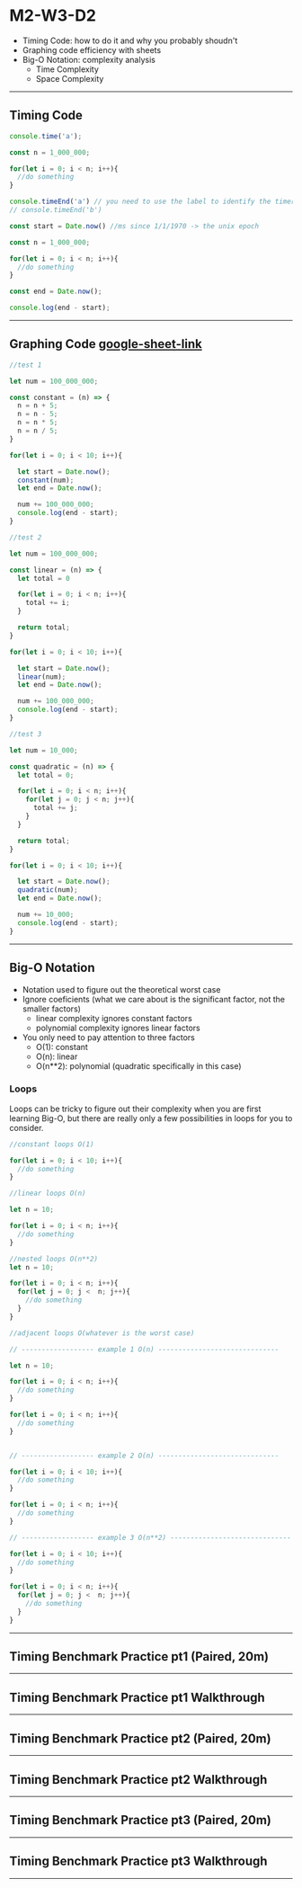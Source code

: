 # M2-W3-D2

- Timing Code: how to do it and why you probably shoudn't
- Graphing code efficiency with sheets
- Big-O Notation: complexity analysis
  - Time Complexity
  - Space Complexity

---

## Timing Code

```js
console.time('a');

const n = 1_000_000;

for(let i = 0; i < n; i++){
  //do something
}

console.timeEnd('a') // you need to use the label to identify the timer
// console.timeEnd('b')
```

```js
const start = Date.now() //ms since 1/1/1970 -> the unix epoch

const n = 1_000_000;

for(let i = 0; i < n; i++){
  //do something
}

const end = Date.now();

console.log(end - start);
```

---

## Graphing Code [google-sheet-link](https://docs.google.com/spreadsheets/d/1mwN12m9Ym_ph9Gg0ncVrnetAlvPO2_gB2ZqdOX6Hj7g/edit?usp=sharing)

```js
//test 1

let num = 100_000_000;

const constant = (n) => {
  n = n + 5;
  n = n - 5;
  n = n * 5;
  n = n / 5;
}

for(let i = 0; i < 10; i++){

  let start = Date.now();
  constant(num);
  let end = Date.now();

  num += 100_000_000;
  console.log(end - start);
}


```

```js
//test 2

let num = 100_000_000;

const linear = (n) => {
  let total = 0

  for(let i = 0; i < n; i++){
    total += i;
  }

  return total;
}

for(let i = 0; i < 10; i++){

  let start = Date.now();
  linear(num);
  let end = Date.now();

  num += 100_000_000;
  console.log(end - start);
}

```

```js
//test 3

let num = 10_000;

const quadratic = (n) => {
  let total = 0;

  for(let i = 0; i < n; i++){
    for(let j = 0; j < n; j++){
      total += j;
    }
  }

  return total;
}

for(let i = 0; i < 10; i++){

  let start = Date.now();
  quadratic(num);
  let end = Date.now();

  num += 10_000;
  console.log(end - start);
}

```

---

## Big-O Notation

- Notation used to figure out the theoretical worst case
- Ignore coeficients (what we care about is the significant factor, not the
  smaller factors)
  - linear complexity ignores constant factors
  - polynomial complexity ignores linear factors
- You only need to pay attention to three factors
  - O(1): constant
  - O(n): linear
  - O(n**2): polynomial (quadratic specifically in this case)


### Loops

Loops can be tricky to figure out their complexity when you are first learning
Big-O, but there are really only a few possibilities in loops for you to
consider.

```js
//constant loops O(1)

for(let i = 0; i < 10; i++){
  //do something
}
```

```js
//linear loops O(n)

let n = 10;

for(let i = 0; i < n; i++){
  //do something
}
```

```js
//nested loops O(n**2)
let n = 10;

for(let i = 0; i < n; i++){
  for(let j = 0; j <  n; j++){
    //do something
  }
}
```

```js
//adjacent loops O(whatever is the worst case)

// ------------------ example 1 O(n) ------------------------------

let n = 10;

for(let i = 0; i < n; i++){
  //do something
}

for(let i = 0; i < n; i++){
  //do something
}


// ------------------ example 2 O(n) ------------------------------

for(let i = 0; i < 10; i++){
  //do something
}

for(let i = 0; i < n; i++){
  //do something
}

// ------------------ example 3 O(n**2) ------------------------------

for(let i = 0; i < 10; i++){
  //do something
}

for(let i = 0; i < n; i++){
  for(let j = 0; j <  n; j++){
    //do something
  }
}

```

---

## Timing Benchmark Practice pt1 (Paired, 20m)

---

## Timing Benchmark Practice pt1 Walkthrough

---

## Timing Benchmark Practice pt2 (Paired, 20m)

---

## Timing Benchmark Practice pt2 Walkthrough

---

## Timing Benchmark Practice pt3 (Paired, 20m)

---

## Timing Benchmark Practice pt3 Walkthrough

---
